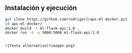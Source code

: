## Instalación y ejecución

```bash
git clone https://github.com/rodrigocl/api-ml-docker.git 
cd api-ml-docker/
docker build -t ml-flask-api:1.0 . 
docker run -d -p 5000:5000 ml-flask-api:1.0


![Texto alternativo](imagen.png)

